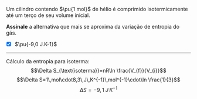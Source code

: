 Um cilindro contendo $\pu{1 mol}$ de hélio é comprimido isotermicamente até um terço de seu volume inicial.

**Assinale** a alternativa que mais se aproxima da variação de entropia do gás.

- [x] $\pu{-9,0 J.K-1}$

---

Cálculo da entropia para isoterma:
$$\Delta S_{\text{isoterma}}=nR\ln \frac{V_{f}}{V_{i}}$$
$$\Delta S=1\,mol\cdot8,3\,J\,K^{-1}\,mol^{-1}\cdot\ln \frac{1}{3}$$
$$\Delta S=-9,1\;J\,K^{-1}$$
